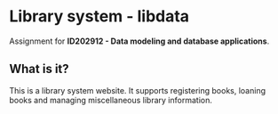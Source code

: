 # Library system - libdata

Assignment for **ID202912 - Data modeling and database applications**.

## What is it?
This is a library system website. It supports registering books, loaning books and managing miscellaneous library information.
